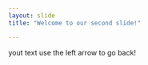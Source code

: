 ```yaml
---
layout: slide
title: "Welcome to our second slide!"

---
```

yout text
use the left arrow to go back!
